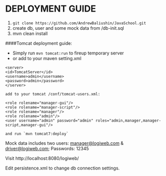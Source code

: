 DEPLOYMENT GUIDE
=================

1. `git clone https://github.com/AndrewBaliushin/JavaSchool.git`
2. create db, user and some mock data from /db-init.sql
3. mvn clean install

####Tomcat deployment guide:
* Simply run `mvn tomcat:run` to fireup temporary server
* or add to your maven setting.xml 
```
<server>
<id>TomcatServer</id>
<username>admin</username>
<password>admin</password>
</server>
```

    add to your tomcat /conf/tomcat-users.xml:
    
```
<role rolename="manager-gui"/>
<role rolename="manager-script"/>
<role rolename="manager"/>
<role rolename="admin"/>
<user username="admin" password="admin" roles="admin,manager,manager-script,manager-gui"/>
```

    and run `mvn tomcat7:deploy`
    
Mock data includes two users: manager@logiweb.com & driver@logiweb.com;
Passwords: 12345

Visit http://localhost:8080/logiweb/ 

Edit persistence.xml to change db connection settings.
